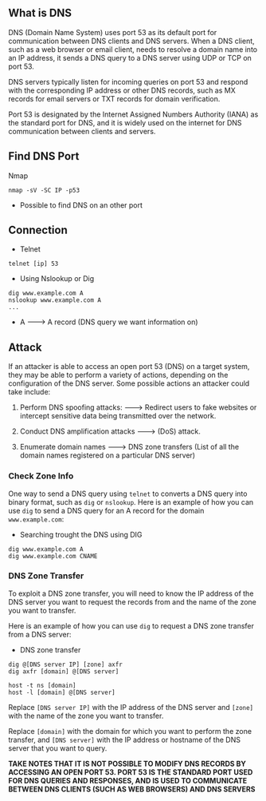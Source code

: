 ## What is DNS
DNS (Domain Name System) uses port 53 as its default port for communication between DNS clients and DNS servers. When a DNS client, such as a web browser or email client, needs to resolve a domain name into an IP address, it sends a DNS query to a DNS server using UDP or TCP on port 53.

DNS servers typically listen for incoming queries on port 53 and respond with the corresponding IP address or other DNS records, such as MX records for email servers or TXT records for domain verification.

Port 53 is designated by the Internet Assigned Numbers Authority (IANA) as the standard port for DNS, and it is widely used on the internet for DNS communication between clients and servers.

## Find DNS Port
Nmap
```
nmap -sV -SC IP -p53
```

- Possible to find DNS on an other port

## Connection
- Telnet
```Terminal
telnet [ip] 53
```

- Using Nslookup or Dig
```Terminal
dig www.example.com A
nslookup www.example.com A
...
```

- A ---> A record (DNS query we want information on)

## Attack
If an attacker is able to access an open port 53 (DNS) on a target system, they may be able to perform a variety of actions, depending on the configuration of the DNS server. Some possible actions an attacker could take include:

1.  Perform DNS spoofing attacks:           ---> Redirect users to fake websites or intercept sensitive data being transmitted over the network.
    
2.  Conduct DNS amplification attacks     ---> (DoS) attack.
    
3.  Enumerate domain names                    ---> DNS zone transfers (List of all the domain names registered on a particular DNS server)

### Check Zone Info
One way to send a DNS query using `telnet` to converts a DNS query into binary format, such as `dig` or `nslookup`. Here is an example of how you can use `dig` to send a DNS query for an A record for the domain `www.example.com`:

- Searching trought the DNS using DIG
```
dig www.example.com A
dig www.example.com CNAME
```

### DNS Zone Transfer
To exploit a DNS zone transfer, you will need to know the IP address of the DNS server you want to request the records from and the name of the zone you want to transfer.

Here is an example of how you can use `dig` to request a DNS zone transfer from a DNS server:

- DNS zone transfer
```
dig @[DNS server IP] [zone] axfr
dig axfr [domain] @[DNS server]

host -t ns [domain]
host -l [domain] @[DNS server]
```

Replace `[DNS server IP]` with the IP address of the DNS server and `[zone]` with the name of the zone you want to transfer.

Replace `[domain]` with the domain for which you want to perform the zone transfer, and `[DNS server]` with the IP address or hostname of the DNS server that you want to query.


**TAKE NOTES THAT IT IS NOT POSSIBLE TO MODIFY DNS RECORDS BY ACCESSING AN OPEN PORT 53. PORT 53 IS THE STANDARD PORT USED FOR DNS QUERIES AND RESPONSES, AND IS USED TO COMMUNICATE BETWEEN DNS CLIENTS (SUCH AS WEB BROWSERS) AND DNS SERVERS**